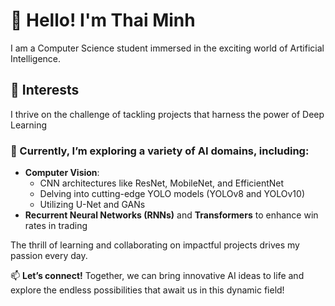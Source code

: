 # 👋 Hello! I'm Thai Minh

I am a Computer Science student immersed in the exciting world of Artificial Intelligence.

## 🚀 Interests

I thrive on the challenge of tackling projects that harness the power of Deep Learning

### 🌱 Currently, I’m exploring a variety of AI domains, including:

- **Computer Vision**:
  - CNN architectures like ResNet, MobileNet, and EfficientNet
  - Delving into cutting-edge YOLO models (YOLOv8 and YOLOv10)
  - Utilizing U-Net and GANs
- **Recurrent Neural Networks (RNNs)** and **Transformers** to enhance win rates in trading

The thrill of learning and collaborating on impactful projects drives my passion every day.

📫 **Let’s connect!** Together, we can bring innovative AI ideas to life and explore the endless possibilities that await us in this dynamic field!

